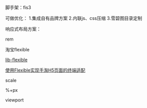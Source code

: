 脚手架：fis3

可做优化：
1.集成自有品牌方案
2.内联js、css压缩
3.雪碧图目录定制


响应式布局方案：

rem

淘宝flexible

[lib-flexible](https://github.com/amfe/lib-flexible)

[使用Flexible实现手淘H5页面的终端适配](https://github.com/amfe/article/issues/17)

scale

%+px

viewport



